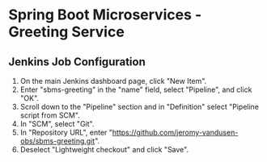 # Spring Boot Microservices - Greeting Service

## Jenkins Job Configuration

1. On the main Jenkins dashboard page, click "New Item".
2. Enter "sbms-greeting" in the "name" field, select "Pipeline", and click "OK".
3. Scroll down to the "Pipeline" section and in "Definition" select "Pipeline script from SCM".
4. In "SCM", select "Git".
5. In "Repository URL", enter "https://github.com/jeromy-vandusen-obs/sbms-greeting.git".
6. Deselect "Lightweight checkout" and click "Save".
